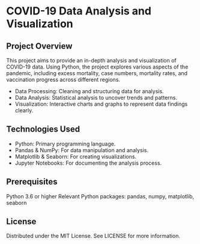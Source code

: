 # COVID-19 Data Analysis and Visualization

## Project Overview

This project aims to provide an in-depth analysis and visualization of COVID-19 data. Using Python, the project explores various aspects of the pandemic, including excess mortality, case numbers, mortality rates, and vaccination progress across different regions.

- Data Processing: Cleaning and structuring data for analysis.
- Data Analysis: Statistical analysis to uncover trends and patterns.
- Visualization: Interactive charts and graphs to represent data findings clearly.

## Technologies Used

- Python: Primary programming language.
- Pandas & NumPy: For data manipulation and analysis.
- Matplotlib & Seaborn: For creating visualizations.
- Jupyter Notebooks: For documenting the analysis process.

## Prerequisites

Python 3.6 or higher
Relevant Python packages: pandas, numpy, matplotlib, seaborn

## License

Distributed under the MIT License. See LICENSE for more information.
